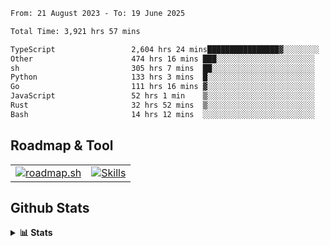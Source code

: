 <!--START_SECTION:waka-->

```txt
From: 21 August 2023 - To: 19 June 2025

Total Time: 3,921 hrs 57 mins

TypeScript                 2,604 hrs 24 mins████████████████▓░░░░░░░░   66.41 %
Other                      474 hrs 16 mins ███░░░░░░░░░░░░░░░░░░░░░░   12.09 %
sh                         305 hrs 7 mins  ██░░░░░░░░░░░░░░░░░░░░░░░   07.78 %
Python                     133 hrs 3 mins  █░░░░░░░░░░░░░░░░░░░░░░░░   03.39 %
Go                         111 hrs 16 mins ▓░░░░░░░░░░░░░░░░░░░░░░░░   02.84 %
JavaScript                 52 hrs 1 min    ▒░░░░░░░░░░░░░░░░░░░░░░░░   01.33 %
Rust                       32 hrs 52 mins  ▒░░░░░░░░░░░░░░░░░░░░░░░░   00.84 %
Bash                       14 hrs 12 mins  ░░░░░░░░░░░░░░░░░░░░░░░░░   00.36 %
```

<!--END_SECTION:waka-->

## Roadmap & Tool
<table align="center">
  <tr>
    <td>
      <a href="https://roadmap.sh">
        <img src="https://roadmap.sh/card/tall/6505f3e78dfc79db2fff8e3e?variant=dark" alt="roadmap.sh" />
      </a>
    </td>
    <td>
      <a href="https://github.com/chaninlaw">
        <img src="https://skillicons.dev/icons?i=js,typescript,nodejs,nestjs,react,next,astro,html,css,tailwind,postgres,prisma,docker,git,rust,go&perline=7&theme=dark" alt="Skills" />
      </a>
    </td>
  </tr>
</table>

## Github Stats
<details close>
  <summary><b>📊 Stats</b></summary>
  <div align="center">
    
<picture>
  <source
    srcset="https://github-readme-stats.vercel.app/api?username=chaninlaw&show_icons=true&theme=dark"
    media="(prefers-color-scheme: dark)"
  />
  <source
    srcset="https://github-readme-stats.vercel.app/api?username=chaninlaw&show_icons=true"
    media="(prefers-color-scheme: light), (prefers-color-scheme: no-preference)"
  />
  <img src="https://github-readme-stats.vercel.app/api?username=chaninlaw&show_icons=true" />
</picture>
    
<picture>
  <source
    srcset="https://github-readme-stats.vercel.app/api/top-langs/?username=chaninlaw&layout=donut&theme=dark"
    media="(prefers-color-scheme: dark)"
  />
  <source
    srcset="https://github-readme-stats.vercel.app/api/top-langs/?username=chaninlaw&layout=donut"
    media="(prefers-color-scheme: light), (prefers-color-scheme: no-preference)"
  />
  <img src="https://github-readme-stats.vercel.app/api/top-langs/?username=chaninlaw&layout=donut" />
</picture>
    
  </div>
  
</details>

